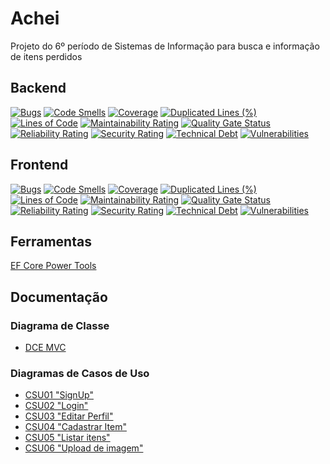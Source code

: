 # Achei
Projeto do 6º período de Sistemas de Informação para busca e informação de itens perdidos

## Backend

[![Bugs](https://sonarcloud.io/api/project_badges/measure?project=lucasgmagalhaes_Achei&metric=bugs)](https://sonarcloud.io/dashboard?id=lucasgmagalhaes_Achei)
[![Code Smells](https://sonarcloud.io/api/project_badges/measure?project=lucasgmagalhaes_Achei&metric=code_smells)](https://sonarcloud.io/dashboard?id=lucasgmagalhaes_Achei)
[![Coverage](https://sonarcloud.io/api/project_badges/measure?project=lucasgmagalhaes_Achei&metric=coverage)](https://sonarcloud.io/dashboard?id=lucasgmagalhaes_Achei)
[![Duplicated Lines (%)](https://sonarcloud.io/api/project_badges/measure?project=lucasgmagalhaes_Achei&metric=duplicated_lines_density)](https://sonarcloud.io/dashboard?id=lucasgmagalhaes_Achei)
[![Lines of Code](https://sonarcloud.io/api/project_badges/measure?project=lucasgmagalhaes_Achei&metric=ncloc)](https://sonarcloud.io/dashboard?id=lucasgmagalhaes_Achei)
[![Maintainability Rating](https://sonarcloud.io/api/project_badges/measure?project=lucasgmagalhaes_Achei&metric=sqale_rating)](https://sonarcloud.io/dashboard?id=lucasgmagalhaes_Achei)
[![Quality Gate Status](https://sonarcloud.io/api/project_badges/measure?project=lucasgmagalhaes_Achei&metric=alert_status)](https://sonarcloud.io/dashboard?id=lucasgmagalhaes_Achei)
[![Reliability Rating](https://sonarcloud.io/api/project_badges/measure?project=lucasgmagalhaes_Achei&metric=reliability_rating)](https://sonarcloud.io/dashboard?id=lucasgmagalhaes_Achei)
[![Security Rating](https://sonarcloud.io/api/project_badges/measure?project=lucasgmagalhaes_Achei&metric=security_rating)](https://sonarcloud.io/dashboard?id=lucasgmagalhaes_Achei)
[![Technical Debt](https://sonarcloud.io/api/project_badges/measure?project=lucasgmagalhaes_Achei&metric=sqale_index)](https://sonarcloud.io/dashboard?id=lucasgmagalhaes_Achei)
[![Vulnerabilities](https://sonarcloud.io/api/project_badges/measure?project=lucasgmagalhaes_Achei&metric=vulnerabilities)](https://sonarcloud.io/dashboard?id=lucasgmagalhaes_Achei)

## Frontend
[![Bugs](https://sonarcloud.io/api/project_badges/measure?project=acheiFront&metric=bugs)](https://sonarcloud.io/dashboard?id=acheiFront)
[![Code Smells](https://sonarcloud.io/api/project_badges/measure?project=acheiFront&metric=code_smells)](https://sonarcloud.io/dashboard?id=acheiFront)
[![Coverage](https://sonarcloud.io/api/project_badges/measure?project=acheiFront&metric=coverage)](https://sonarcloud.io/dashboard?id=acheiFront)
[![Duplicated Lines (%)](https://sonarcloud.io/api/project_badges/measure?project=acheiFront&metric=duplicated_lines_density)](https://sonarcloud.io/dashboard?id=acheiFront)
[![Lines of Code](https://sonarcloud.io/api/project_badges/measure?project=acheiFront&metric=ncloc)](https://sonarcloud.io/dashboard?id=acheiFront)
[![Maintainability Rating](https://sonarcloud.io/api/project_badges/measure?project=acheiFront&metric=sqale_rating)](https://sonarcloud.io/dashboard?id=acheiFront)
[![Quality Gate Status](https://sonarcloud.io/api/project_badges/measure?project=acheiFront&metric=alert_status)](https://sonarcloud.io/dashboard?id=acheiFront)
[![Reliability Rating](https://sonarcloud.io/api/project_badges/measure?project=acheiFront&metric=reliability_rating)](https://sonarcloud.io/dashboard?id=acheiFront)
[![Security Rating](https://sonarcloud.io/api/project_badges/measure?project=acheiFront&metric=security_rating)](https://sonarcloud.io/dashboard?id=acheiFront)
[![Technical Debt](https://sonarcloud.io/api/project_badges/measure?project=acheiFront&metric=sqale_index)](https://sonarcloud.io/dashboard?id=acheiFront)
[![Vulnerabilities](https://sonarcloud.io/api/project_badges/measure?project=acheiFront&metric=vulnerabilities)](https://sonarcloud.io/dashboard?id=acheiFront)

## Ferramentas

[EF Core Power Tools](https://marketplace.visualstudio.com/items?itemName=ErikEJ.EFCorePowerTools)


## Documentação

### Diagrama de Classe

- [DCE MVC](https://docs.google.com/document/d/1ZUSzTlPLYgsEnEvXeh9WudoOS0GynfZf5T7Yxa8aiAw/edit?usp=sharing)

### Diagramas de Casos de Uso

- [CSU01 "SignUp"](https://docs.google.com/document/d/1eJR6llgWxwPzqHy0L8fXCb0ZO9tY6AC5SG8TgA2b14o/edit?usp=sharing)
- [CSU02 "Login"](https://docs.google.com/document/d/12MyD8xlxDu6dlkWR8KCyQuEUmANbeTVE-O8ya4J_5FU/edit?usp=sharing)
- [CSU03 "Editar Perfil"](https://docs.google.com/document/d/1QvOqOLTfElQ3Qlve0Tp402x7u5vBH_doj1-0CctYRtg/edit?usp=sharing)
- [CSU04 "Cadastrar Item"](https://drive.google.com/open?id=1_HoWTEw3QKBvWg0ykG5SMBm2rgggYhpVPSWdSlbgtvY)
- [CSU05 "Listar itens"](https://drive.google.com/open?id=1tdfk2lNZnfXjjgw-VO5CIWgXmAL4LRciw-ARXvkCpTU)
- [CSU06 "Upload de imagem"](https://drive.google.com/open?id=1t0oyPdy0PZFS3G4DZ_aDG5Ffepj51u0tq0WgWOc8b-w)
